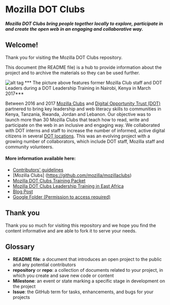 # Mozilla DOT Clubs
***Mozilla DOT Clubs bring people together locally to explore, participate in and create the open web in an engaging and collaborative way.***

## Welcome!
Thank you for visiting the Mozilla DOT Clubs repository.

This document (the README file) is a hub to provide information about the project and to archive the materials so they can be used further.

![alt tag](https://github.com/jvallera/MozillaDOTClubs/blob/master/images/Kenyagroup.jpg "Mozilla DOT Clubs Training in Nairobi, Kenya 2017")
*** The picture above features former Mozilla Club staff and DOT Leaders during a DOT Leadership Training in Nairobi, Kenya in March 2017***

Between 2016 and 2017 [Mozilla Clubs](https://learning.mozilla.org/en-US/clubs) and [Digital Opportunity Trust (DOT)](https://www.dotrust.org/) partnered to bring key leadership and web literacy skills to communities in Kenya, Tanzania, Rwanda, Jordan and Lebanon. Our objective was to launch more than 30 Mozilla Clubs that teach how to read, write and participate on the web in an inclusive and engaging way. We collaborated with DOT interns and staff to increase the number of informed, active digital citizens in several [DOT locations](https://www.dotrust.org/countries). This was an evolving project with a growing number of collaborators, which include DOT staff, Mozilla staff and community volunteers. 

#### More information available here:
* [Contributors' guidelines](https://github.com/mozilla/mozillaclubs/blob/master/CONTRIBUTING.md)
* [Mozilla Clubs] (https://github.com/mozilla/mozillaclubs)
* [Mozilla DOT Clubs Training Packet](https://docs.google.com/document/d/1dnespZr0nmweFCgEvTeXx63I6j1JsYj58tE9Q1FtlaA/edit?usp=sharing)
* [Mozilla DOT Clubs Leadership Training in East Africa](https://thimbleprojects.org/juliavallera/240448/)
* [Blog Post](https://medium.com/@amirad/training-leaders-with-mozilla-in-nairobi-and-dar-es-salaam-cae38f1ed12e)
* [Google Folder (Permission to access required)](https://drive.google.com/drive/folders/0B5ga06pZVp55b2VGRlJXS2libXc?usp=sharing)

## Thank you

Thank you so much for visiting this repository and we hope you find the content informative and are able to fork it to serve your needs. 

## Glossary

* **README file**: a document that introduces an open project to the public and any potential contributors
* **repository** or **repo**: a collection of documents related to your project, in which you create and save new code or content
* **Milestone**: an event or state marking a specific stage in development on the project
* **Issue**: the GitHub term for tasks, enhancements, and bugs for your projects


